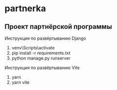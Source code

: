 # partnerka
## Проект партнёрской программы

Инструкция по развёртыванию Django
1. venv\Scripts\activate
2. pip install -r requirements.txt
3. python manage.py runserver

Инструкция по развёртыванию Vite
1. yarn
2. yarn vite

